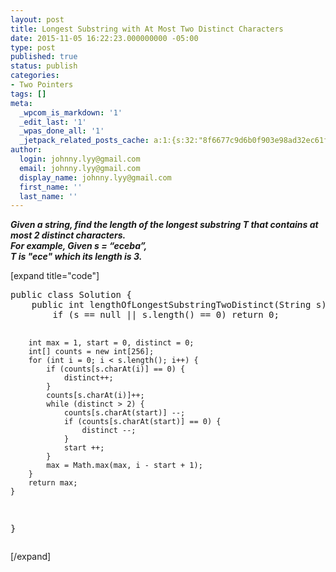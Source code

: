 ```yaml
---
layout: post
title: Longest Substring with At Most Two Distinct Characters
date: 2015-11-05 16:22:23.000000000 -05:00
type: post
published: true
status: publish
categories:
- Two Pointers
tags: []
meta:
  _wpcom_is_markdown: '1'
  _edit_last: '1'
  _wpas_done_all: '1'
  _jetpack_related_posts_cache: a:1:{s:32:"8f6677c9d6b0f903e98ad32ec61f8deb";a:2:{s:7:"expires";i:1465620857;s:7:"payload";a:3:{i:0;a:1:{s:2:"id";i:1587;}i:1;a:1:{s:2:"id";i:1508;}i:2;a:1:{s:2:"id";i:545;}}}}
author:
  login: johnny.lyy@gmail.com
  email: johnny.lyy@gmail.com
  display_name: johnny.lyy@gmail.com
  first_name: ''
  last_name: ''
---
```

<p><strong><em>Given a string, find the length of the longest substring T that contains at most 2 distinct characters.<br />
For example, Given s = “eceba”,<br />
T is "ece" which its length is 3.</em></strong></p>
<p>[expand title="code"]</p>
<pre>
public class Solution {
    public int lengthOfLongestSubstringTwoDistinct(String s) {
        if (s == null || s.length() == 0) return 0;
        
        int max = 1, start = 0, distinct = 0;
        int[] counts = new int[256];
        for (int i = 0; i < s.length(); i++) {
            if (counts[s.charAt(i)] == 0) {
                distinct++;
            }
            counts[s.charAt(i)]++;
            while (distinct > 2) {
                counts[s.charAt(start)] --;
                if (counts[s.charAt(start)] == 0) {
                    distinct --;
                }
                start ++;
            }
            max = Math.max(max, i - start + 1);
        }
        return max;
    }
}
</pre>
<p>[/expand]</p>
